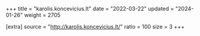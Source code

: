 +++
title = "karolis.koncevicius.lt"
date = "2022-03-22"
updated = "2024-01-26"
weight = 2705

[extra]
source = "http://karolis.koncevicius.lt/"
ratio = 100
size = 3
+++
